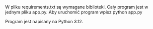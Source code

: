 W pliku requirements.txt są wymagane biblioteki. 
Cały program jest w jednym pliku app.py.
Aby uruchomić program wpisz
  python app.py

Program jest napisany na Python 3.12.
